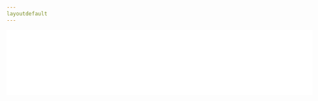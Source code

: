 ```yaml
---
layoutdefault
---
```


<!--# C4D-Help-CN 
This project translates CINEMA 4D help documents into Chinese basing on C4D R18.  
  
这个项目是对 CINEMA 4D 程序文档的翻译。  
本文档基于 CINEMA 4D Studio R18 版本。   


![Branching](./help/CN/pics/040157.jpg)

### 覆盖前请先备份原版文件。 

帮助文件所在目录：  
Windows 
X:\Program Files\MAXON\CINEMA 4D R18\help

macOS 
/Applications/MAXON/CINEMA 4D R18/help

将 help/CN 文件夹中的文件拷贝到你的 help 目录下的 US 文件夹中。 


配置文件目录：  
Windows 
C:\用户\【你的用户名】\AppData\Roaming\MAXON\CINEMA 4D R18_1EBA1188\prefs\help\us

macOS 
/Users/【你的用户名】/Library/Preferences/MAXON/CINEMA 4D R18_50E4FAD5/prefs/help/us

希望有熟悉 CINEMA 4D 操作的朋友能帮助审校中文文档。


### [开始浏览文档](./help/CN/html/1001.html)-->

<iframe name="content" src="./help/CN/html/5425.html" width="700" onload="this.height=0;var fdh=(this.Document?this.Document.body.scrollHeight:this.contentDocument.body.offsetHeight);this.height=(fdh>700?fdh:700)" frameborder="0" scrolling="no"> </iframe>